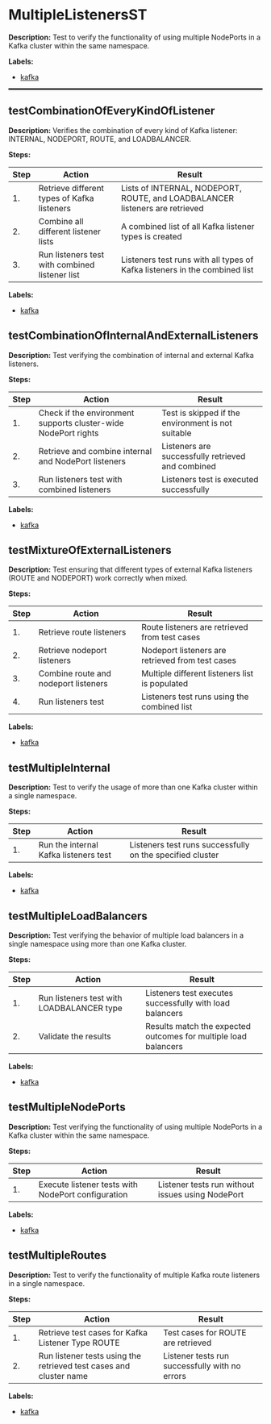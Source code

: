 # MultipleListenersST

**Description:** Test to verify the functionality of using multiple NodePorts in a Kafka cluster within the same namespace.

**Labels:**

* [kafka](labels/kafka.md)

<hr style="border:1px solid">

## testCombinationOfEveryKindOfListener

**Description:** Verifies the combination of every kind of Kafka listener: INTERNAL, NODEPORT, ROUTE, and LOADBALANCER.

**Steps:**

| Step | Action | Result |
| - | - | - |
| 1. | Retrieve different types of Kafka listeners | Lists of INTERNAL, NODEPORT, ROUTE, and LOADBALANCER listeners are retrieved |
| 2. | Combine all different listener lists | A combined list of all Kafka listener types is created |
| 3. | Run listeners test with combined listener list | Listeners test runs with all types of Kafka listeners in the combined list |

**Labels:**

* [kafka](labels/kafka.md)


## testCombinationOfInternalAndExternalListeners

**Description:** Test verifying the combination of internal and external Kafka listeners.

**Steps:**

| Step | Action | Result |
| - | - | - |
| 1. | Check if the environment supports cluster-wide NodePort rights | Test is skipped if the environment is not suitable |
| 2. | Retrieve and combine internal and NodePort listeners | Listeners are successfully retrieved and combined |
| 3. | Run listeners test with combined listeners | Listeners test is executed successfully |

**Labels:**

* [kafka](labels/kafka.md)


## testMixtureOfExternalListeners

**Description:** Test ensuring that different types of external Kafka listeners (ROUTE and NODEPORT) work correctly when mixed.

**Steps:**

| Step | Action | Result |
| - | - | - |
| 1. | Retrieve route listeners | Route listeners are retrieved from test cases |
| 2. | Retrieve nodeport listeners | Nodeport listeners are retrieved from test cases |
| 3. | Combine route and nodeport listeners | Multiple different listeners list is populated |
| 4. | Run listeners test | Listeners test runs using the combined list |

**Labels:**

* [kafka](labels/kafka.md)


## testMultipleInternal

**Description:** Test to verify the usage of more than one Kafka cluster within a single namespace.

**Steps:**

| Step | Action | Result |
| - | - | - |
| 1. | Run the internal Kafka listeners test | Listeners test runs successfully on the specified cluster |

**Labels:**

* [kafka](labels/kafka.md)


## testMultipleLoadBalancers

**Description:** Test verifying the behavior of multiple load balancers in a single namespace using more than one Kafka cluster.

**Steps:**

| Step | Action | Result |
| - | - | - |
| 1. | Run listeners test with LOADBALANCER type | Listeners test executes successfully with load balancers |
| 2. | Validate the results | Results match the expected outcomes for multiple load balancers |

**Labels:**

* [kafka](labels/kafka.md)


## testMultipleNodePorts

**Description:** Test verifying the functionality of using multiple NodePorts in a Kafka cluster within the same namespace.

**Steps:**

| Step | Action | Result |
| - | - | - |
| 1. | Execute listener tests with NodePort configuration | Listener tests run without issues using NodePort |

**Labels:**

* [kafka](labels/kafka.md)


## testMultipleRoutes

**Description:** Test to verify the functionality of multiple Kafka route listeners in a single namespace.

**Steps:**

| Step | Action | Result |
| - | - | - |
| 1. | Retrieve test cases for Kafka Listener Type ROUTE | Test cases for ROUTE are retrieved |
| 2. | Run listener tests using the retrieved test cases and cluster name | Listener tests run successfully with no errors |

**Labels:**

* [kafka](labels/kafka.md)

